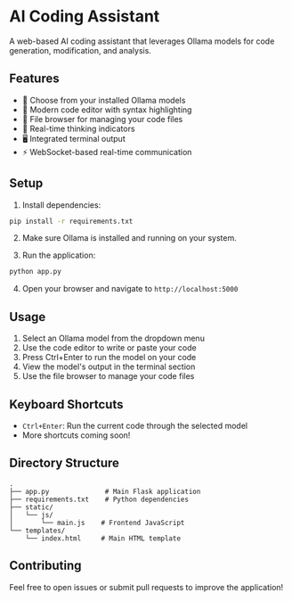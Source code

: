 # AI Coding Assistant

A web-based AI coding assistant that leverages Ollama models for code generation, modification, and analysis.

## Features

- 🤖 Choose from your installed Ollama models
- 📝 Modern code editor with syntax highlighting
- 📁 File browser for managing your code files
- 💭 Real-time thinking indicators
- 🖥️ Integrated terminal output
- ⚡ WebSocket-based real-time communication

## Setup

1. Install dependencies:
```bash
pip install -r requirements.txt
```

2. Make sure Ollama is installed and running on your system.

3. Run the application:
```bash
python app.py
```

4. Open your browser and navigate to `http://localhost:5000`

## Usage

1. Select an Ollama model from the dropdown menu
2. Use the code editor to write or paste your code
3. Press Ctrl+Enter to run the model on your code
4. View the model's output in the terminal section
5. Use the file browser to manage your code files

## Keyboard Shortcuts

- `Ctrl+Enter`: Run the current code through the selected model
- More shortcuts coming soon!

## Directory Structure

```
.
├── app.py              # Main Flask application
├── requirements.txt    # Python dependencies
├── static/
│   └── js/
│       └── main.js    # Frontend JavaScript
└── templates/
    └── index.html     # Main HTML template
```

## Contributing

Feel free to open issues or submit pull requests to improve the application!
